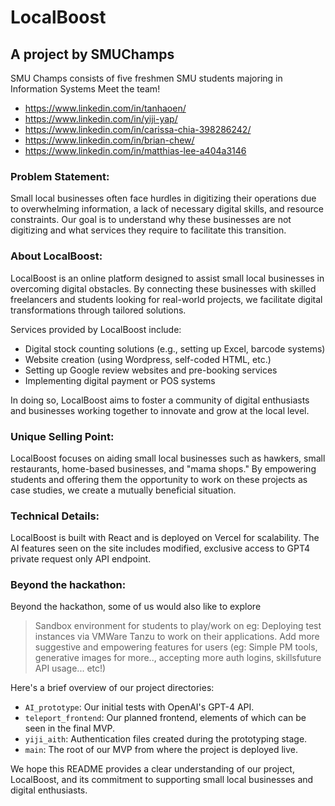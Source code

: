 # LocalBoost
## A project by SMUChamps
SMU Champs consists of five freshmen SMU students majoring in Information Systems
Meet the team!
- https://www.linkedin.com/in/tanhaoen/
- https://www.linkedin.com/in/yiji-yap/
- https://www.linkedin.com/in/carissa-chia-398286242/
- https://www.linkedin.com/in/brian-chew/
- https://www.linkedin.com/in/matthias-lee-a404a3146

### Problem Statement:
Small local businesses often face hurdles in digitizing their operations due to overwhelming information, a lack of necessary digital skills, and resource constraints. Our goal is to understand why these businesses are not digitizing and what services they require to facilitate this transition.

### About LocalBoost:
LocalBoost is an online platform designed to assist small local businesses in overcoming digital obstacles. By connecting these businesses with skilled freelancers and students looking for real-world projects, we facilitate digital transformations through tailored solutions. 

Services provided by LocalBoost include:

- Digital stock counting solutions (e.g., setting up Excel, barcode systems)
- Website creation (using Wordpress, self-coded HTML, etc.)
- Setting up Google review websites and pre-booking services
- Implementing digital payment or POS systems

In doing so, LocalBoost aims to foster a community of digital enthusiasts and businesses working together to innovate and grow at the local level.

### Unique Selling Point:
LocalBoost focuses on aiding small local businesses such as hawkers, small restaurants, home-based businesses, and "mama shops." By empowering students and offering them the opportunity to work on these projects as case studies, we create a mutually beneficial situation.

### Technical Details:
LocalBoost is built with React and is deployed on Vercel for scalability.
The AI features seen on the site includes modified, exclusive access to GPT4 private request only API endpoint.

### Beyond the hackathon:
Beyond the hackathon, some of us would also like to explore
> Sandbox environment for students to play/work on eg: Deploying test instances via VMWare Tanzu to work on their applications.
> Add more suggestive and empowering features for users (eg: Simple PM tools, generative images for more.., accepting more auth logins, skillsfuture API usage... etc!)


Here's a brief overview of our project directories:

- `AI_prototype`: Our initial tests with OpenAI's GPT-4 API.
- `teleport_frontend`: Our planned frontend, elements of which can be seen in the final MVP.
- `yiji_aith`: Authentication files created during the prototyping stage.
- `main`: The root of our MVP from where the project is deployed live.

We hope this README provides a clear understanding of our project, LocalBoost, and its commitment to supporting small local businesses and digital enthusiasts.
